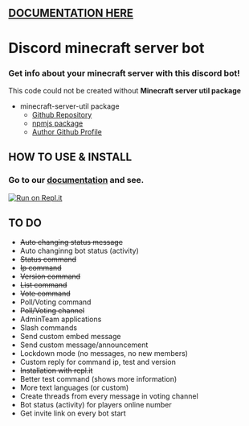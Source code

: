 ## [DOCUMENTATION HERE](https://petyxbron.gitbook.io/minecraft-bot/installation)

# Discord minecraft server bot
### Get info about your minecraft server with this discord bot!

This code could not be created without **Minecraft server util package**
* minecraft-server-util package
  * [Github Repository](https://github.com/PassTheMayo/minecraft-server-util)
  * [npmjs package](https://www.npmjs.com/package/minecraft-server-util)
  * [Author Github Profile](https://github.com/PassTheMayo)

## HOW TO USE & INSTALL

### Go to our [documentation](https://petyxbron.gitbook.io/minecraft-bot/installation/install) and see.
[![Run on Repl.it](https://repl.it/badge/github/MrMazzone/dotreplit-example)](https://repl.it/github/MrMazzone/dotreplit-example)

## TO DO

* <s>Auto changing status message</s>
* Auto changinng bot status (activity)
* <s>Status command</s>
* <s>Ip command</s>
* <s>Version command</s>
* <s>List command</s>
* <s>Vote command</s>
* Poll/Voting command
* <s>Poll/Voting channel</s>
* AdminTeam applications
* Slash commands
* Send custom embed message
* Send custom message/announcement
* Lockdown mode (no messages, no new members)
* Custom reply for command ip, test and version
* <s>Installation with repl.it</s>
* Better test command (shows more information)
* More text languages (or custom)
* Create threads from every message in voting channel
* Bot status (activity) for players online number
* Get invite link on every bot start